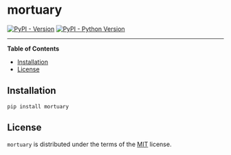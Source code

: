# mortuary

[![PyPI - Version](https://img.shields.io/pypi/v/mortuary.svg)](https://pypi.org/project/mortuary)
[![PyPI - Python Version](https://img.shields.io/pypi/pyversions/mortuary.svg)](https://pypi.org/project/mortuary)

-----

**Table of Contents**

- [Installation](#installation)
- [License](#license)

## Installation

```console
pip install mortuary
```

## License

`mortuary` is distributed under the terms of the [MIT](https://spdx.org/licenses/MIT.html) license.
